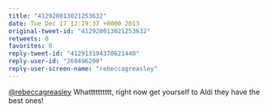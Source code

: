 ```yaml
---
title: "412920013021253632"
date: Tue Dec 17 12:19:37 +0000 2013
original-tweet-id: "412920013021253632"
retweets: 0
favorites: 0
reply-tweet-id: "412913194370621440"
reply-user-id: "269496200"
reply-user-screen-name: "rebeccagreasley"
---
```

<a href="https://twitter.com/rebeccagreasley">@rebeccagreasley</a> Whatttttttttt, right now get yourself to Aldi they have the best ones!
